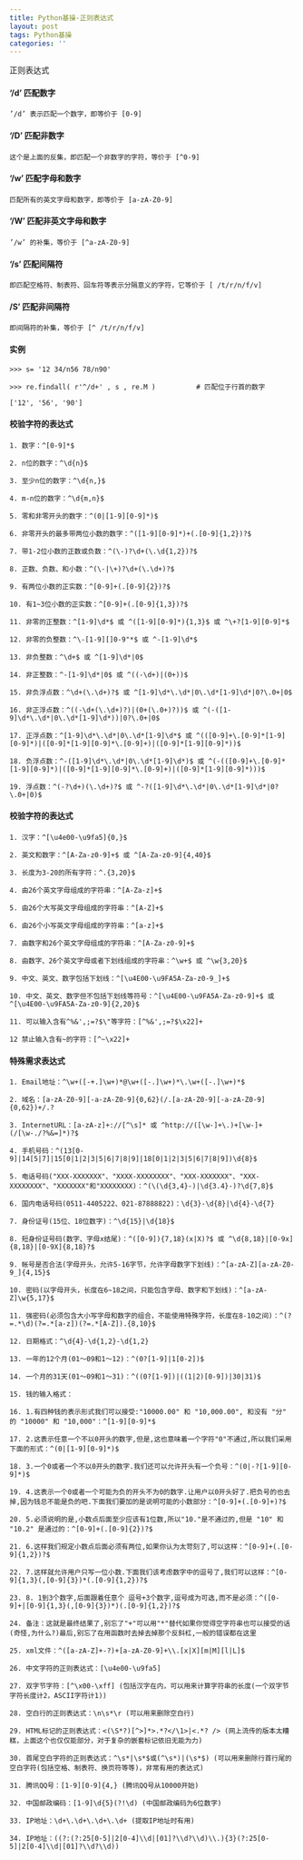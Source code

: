 ```yaml
---
title: Python基操-正则表达式
layout: post
tags: Python基操
categories: ''
---
```

正则表达式

#### ‘/d’ 匹配数字

    ’/d’ 表示匹配一个数字，即等价于 [0-9]

#### ‘/D’ 匹配非数字

    这个是上面的反集，即匹配一个非数字的字符，等价于 [^0-9] 

#### ‘/w’ 匹配字母和数字    

    匹配所有的英文字母和数字，即等价于 [a-zA-Z0-9] 

#### ‘/W’ 匹配非英文字母和数字

    ’/w’ 的补集，等价于 [^a-zA-Z0-9]

#### ‘/s’ 匹配间隔符

    即匹配空格符、制表符、回车符等表示分隔意义的字符，它等价于 [ /t/r/n/f/v] 

#### /S’ 匹配非间隔符

    即间隔符的补集，等价于 [^ /t/r/n/f/v]
#### 实例

    >>> s= '12 34/n56 78/n90'
    
    >>> re.findall( r'^/d+' , s , re.M )          # 匹配位于行首的数字
    
    ['12', '56', '90']

#### 校验字符的表达式

    1. 数字：^[0-9]*$
    
    2. n位的数字：^\d{n}$
    
    3. 至少n位的数字：^\d{n,}$
    
    4. m-n位的数字：^\d{m,n}$
    
    5. 零和非零开头的数字：^(0|[1-9][0-9]*)$
    
    6. 非零开头的最多带两位小数的数字：^([1-9][0-9]*)+(.[0-9]{1,2})?$
    
    7. 带1-2位小数的正数或负数：^(\-)?\d+(\.\d{1,2})?$
    
    8. 正数、负数、和小数：^(\-|\+)?\d+(\.\d+)?$
    
    9. 有两位小数的正实数：^[0-9]+(.[0-9]{2})?$
    
    10. 有1~3位小数的正实数：^[0-9]+(.[0-9]{1,3})?$
    
    11. 非零的正整数：^[1-9]\d*$ 或 ^([1-9][0-9]*){1,3}$ 或 ^\+?[1-9][0-9]*$
     
    12. 非零的负整数：^\-[1-9][]0-9"*$ 或 ^-[1-9]\d*$
     
    13. 非负整数：^\d+$ 或 ^[1-9]\d*|0$
      
    14. 非正整数：^-[1-9]\d*|0$ 或 ^((-\d+)|(0+))$
     
    15. 非负浮点数：^\d+(\.\d+)?$ 或 ^[1-9]\d*\.\d*|0\.\d*[1-9]\d*|0?\.0+|0$
     
    16. 非正浮点数：^((-\d+(\.\d+)?)|(0+(\.0+)?))$ 或 ^(-([1-9]\d*\.\d*|0\.\d*[1-9]\d*))|0?\.0+|0$
      
    17. 正浮点数：^[1-9]\d*\.\d*|0\.\d*[1-9]\d*$ 或 ^(([0-9]+\.[0-9]*[1-9][0-9]*)|([0-9]*[1-9][0-9]*\.[0-9]+)|([0-9]*[1-9][0-9]*))$
      
    18. 负浮点数：^-([1-9]\d*\.\d*|0\.\d*[1-9]\d*)$ 或 ^(-(([0-9]+\.[0-9]*[1-9][0-9]*)|([0-9]*[1-9][0-9]*\.[0-9]+)|([0-9]*[1-9][0-9]*)))$
     
    19. 浮点数：^(-?\d+)(\.\d+)?$ 或 ^-?([1-9]\d*\.\d*|0\.\d*[1-9]\d*|0?\.0+|0)$

#### 校验字符的表达式

    1. 汉字：^[\u4e00-\u9fa5]{0,}$
    
    2. 英文和数字：^[A-Za-z0-9]+$ 或 ^[A-Za-z0-9]{4,40}$
    
    3. 长度为3-20的所有字符：^.{3,20}$
    
    4. 由26个英文字母组成的字符串：^[A-Za-z]+$
    
    5. 由26个大写英文字母组成的字符串：^[A-Z]+$
    
    6. 由26个小写英文字母组成的字符串：^[a-z]+$
    
    7. 由数字和26个英文字母组成的字符串：^[A-Za-z0-9]+$
    
    8. 由数字、26个英文字母或者下划线组成的字符串：^\w+$ 或 ^\w{3,20}$
    
    9. 中文、英文、数字包括下划线：^[\u4E00-\u9FA5A-Za-z0-9_]+$
    
    10. 中文、英文、数字但不包括下划线等符号：^[\u4E00-\u9FA5A-Za-z0-9]+$ 或 ^[\u4E00-\u9FA5A-Za-z0-9]{2,20}$
    
    11. 可以输入含有^%&',;=?$\"等字符：[^%&',;=?$\x22]+ 
    
    12 禁止输入含有~的字符：[^~\x22]+

#### 特殊需求表达式

    1. Email地址：^\w+([-+.]\w+)*@\w+([-.]\w+)*\.\w+([-.]\w+)*$
      
    2. 域名：[a-zA-Z0-9][-a-zA-Z0-9]{0,62}(/.[a-zA-Z0-9][-a-zA-Z0-9]{0,62})+/.?
       
    3. InternetURL：[a-zA-z]+://[^\s]* 或 ^http://([\w-]+\.)+[\w-]+(/[\w-./?%&=]*)?$
      
    4. 手机号码：^(13[0-9]|14[5|7]|15[0|1|2|3|5|6|7|8|9]|18[0|1|2|3|5|6|7|8|9])\d{8}$
     
    5. 电话号码("XXX-XXXXXXX"、"XXXX-XXXXXXXX"、"XXX-XXXXXXX"、"XXX-XXXXXXXX"、"XXXXXXX"和"XXXXXXXX)：^(\(\d{3,4}-)|\d{3.4}-)?\d{7,8}$
      
    6. 国内电话号码(0511-4405222、021-87888822)：\d{3}-\d{8}|\d{4}-\d{7}
    
    7. 身份证号(15位、18位数字)：^\d{15}|\d{18}$
     
    8. 短身份证号码(数字、字母x结尾)：^([0-9]){7,18}(x|X)?$ 或 ^\d{8,18}|[0-9x]{8,18}|[0-9X]{8,18}?$
     
    9. 帐号是否合法(字母开头，允许5-16字节，允许字母数字下划线)：^[a-zA-Z][a-zA-Z0-9_]{4,15}$
      
    10. 密码(以字母开头，长度在6~18之间，只能包含字母、数字和下划线)：^[a-zA-Z]\w{5,17}$
     
    11. 强密码(必须包含大小写字母和数字的组合，不能使用特殊字符，长度在8-10之间)：^(?=.*\d)(?=.*[a-z])(?=.*[A-Z]).{8,10}$
     
    12. 日期格式：^\d{4}-\d{1,2}-\d{1,2}
     
    13. 一年的12个月(01～09和1～12)：^(0?[1-9]|1[0-2])$
       
    14. 一个月的31天(01～09和1～31)：^((0?[1-9])|((1|2)[0-9])|30|31)$
      
    15. 钱的输入格式：
      
    16. 1.有四种钱的表示形式我们可以接受:"10000.00" 和 "10,000.00", 和没有 "分" 的 "10000" 和 "10,000"：^[1-9][0-9]*$
       
    17. 2.这表示任意一个不以0开头的数字,但是,这也意味着一个字符"0"不通过,所以我们采用下面的形式：^(0|[1-9][0-9]*)$
       
    18. 3.一个0或者一个不以0开头的数字.我们还可以允许开头有一个负号：^(0|-?[1-9][0-9]*)$
       
    19. 4.这表示一个0或者一个可能为负的开头不为0的数字.让用户以0开头好了.把负号的也去掉,因为钱总不能是负的吧.下面我们要加的是说明可能的小数部分：^[0-9]+(.[0-9]+)?$
       
    20. 5.必须说明的是,小数点后面至少应该有1位数,所以"10."是不通过的,但是 "10" 和 "10.2" 是通过的：^[0-9]+(.[0-9]{2})?$
       
    21. 6.这样我们规定小数点后面必须有两位,如果你认为太苛刻了,可以这样：^[0-9]+(.[0-9]{1,2})?$
      
    22. 7.这样就允许用户只写一位小数.下面我们该考虑数字中的逗号了,我们可以这样：^[0-9]{1,3}(,[0-9]{3})*(.[0-9]{1,2})?$
    
    23. 8. 1到3个数字,后面跟着任意个 逗号+3个数字,逗号成为可选,而不是必须：^([0-9]+|[0-9]{1,3}(,[0-9]{3})*)(.[0-9]{1,2})?$
       
    24. 备注：这就是最终结果了,别忘了"+"可以用"*"替代如果你觉得空字符串也可以接受的话(奇怪,为什么?)最后,别忘了在用函数时去掉去掉那个反斜杠,一般的错误都在这里
      
    25. xml文件：^([a-zA-Z]+-?)+[a-zA-Z0-9]+\\.[x|X][m|M][l|L]$
    
    26. 中文字符的正则表达式：[\u4e00-\u9fa5]
      
    27. 双字节字符：[^\x00-\xff] (包括汉字在内，可以用来计算字符串的长度(一个双字节字符长度计2，ASCII字符计1))
       
    28. 空白行的正则表达式：\n\s*\r (可以用来删除空白行)
    
    29. HTML标记的正则表达式：<(\S*?)[^>]*>.*?</\1>|<.*? /> (网上流传的版本太糟糕，上面这个也仅仅能部分，对于复杂的嵌套标记依旧无能为力)
       
    30. 首尾空白字符的正则表达式：^\s*|\s*$或(^\s*)|(\s*$) (可以用来删除行首行尾的空白字符(包括空格、制表符、换页符等等)，非常有用的表达式)
      
    31. 腾讯QQ号：[1-9][0-9]{4,} (腾讯QQ号从10000开始)
    
    32. 中国邮政编码：[1-9]\d{5}(?!\d) (中国邮政编码为6位数字)
       
    33. IP地址：\d+\.\d+\.\d+\.\d+ (提取IP地址时有用)
     
    34. IP地址：((?:(?:25[0-5]|2[0-4]\\d|[01]?\\d?\\d)\\.){3}(?:25[0-5]|2[0-4]\\d|[01]?\\d?\\d))

